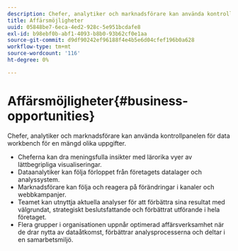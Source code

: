 ```yaml
---
description: Chefer, analytiker och marknadsförare kan använda kontrollpanelen för data workbench för en mängd olika uppgifter.
title: Affärsmöjligheter
uuid: 05848be7-6eca-4ed2-928c-5e951bcdafe8
exl-id: b98ebf0b-abf1-4093-b8b0-93b62cf0e1aa
source-git-commit: d9df90242ef96188f4e4b5e6d04cfef196b0a628
workflow-type: tm+mt
source-wordcount: '116'
ht-degree: 0%

---
```


# Affärsmöjligheter{#business-opportunities}

Chefer, analytiker och marknadsförare kan använda kontrollpanelen för data workbench för en mängd olika uppgifter.

* Cheferna kan dra meningsfulla insikter med lärorika vyer av lättbegripliga visualiseringar.
* Dataanalytiker kan följa förloppet från företagets datalager och analyssystem.
* Marknadsförare kan följa och reagera på förändringar i kanaler och webbkampanjer.
* Teamet kan utnyttja aktuella analyser för att förbättra sina resultat med välgrundat, strategiskt beslutsfattande och förbättrat utförande i hela företaget.
* Flera grupper i organisationen uppnår optimerad affärsverksamhet när de drar nytta av dataåtkomst, förbättrar analysprocesserna och deltar i en samarbetsmiljö.
